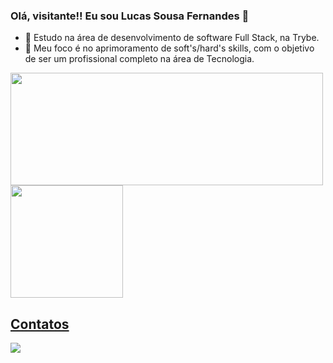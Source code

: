 ### Olá, visitante!! Eu sou Lucas Sousa Fernandes 👋

<!--
**Lucas-Fer/Lucas-Fer** is a ✨ _special_ ✨ repository because its `README.md` (this file) appears on your GitHub profile.
[![Top Langs](https://github-readme-stats.vercel.app/api/top-langs/?username=lucas-fer&theme=tokyonight&layout=compact)](https://github.com/anuraghazra/github-readme-stats)

Here are some ideas to get you started:

- 🔭 I’m currently working on ...
- 👯 I’m looking to collaborate on ...
- 🤔 I’m looking for help with ...
- 💬 Ask me about ...
- 📫 How to reach me: ...
- 😄 Pronouns: ...
- ⚡ Fun fact: ...
-->
- 🌱 Estudo na área de desenvolvimento de software Full Stack, na Trybe.
- 💬 Meu foco é no aprimoramento de soft's/hard's skills, com o objetivo de ser um profissional completo na área de Tecnologia.

<div>
  <a href="https://github.com/Lucas-Fer">
<img width='500px' height="180em" src="https://github-readme-stats.vercel.app/api?username=lucas-fer&show_icons=true&theme=tokyonight"/>
<img height="180em" src="https://github-readme-stats.vercel.app/api/top-langs/?username=lucas-fer&theme=tokyonight&layout=compact)](https://github.com/anuraghazra/github-readme-stats"/>
</div>

  <div>
    <h2>Contatos</h2>
    <a href="https://www.linkedin.com/in/lucas-sfer/" target="_blank"></a>
       <img src="https://img.shields.io/badge/LinkedIn-0077B5?style=for-the-badge&logo=linkedin&logoColor=white"/>
  </div>
